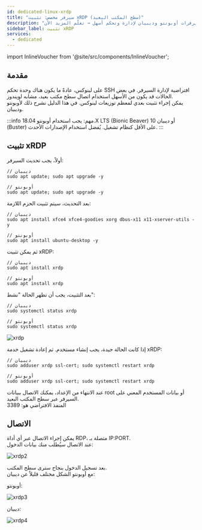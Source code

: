 ```yaml
---
id: dedicated-linux-xrdp
title: "سيرفر مخصص: تثبيت xRDP (سطح المكتب البعيد)"
description: "اكتشف كيفية إعداد الوصول إلى سطح المكتب البعيد على سيرفرات أوبونتو وديبيان لإدارة وتحكم أسهل → تعلّم المزيد الآن"
sidebar_label: تثبيت xRDP
services:
  - dedicated
---
```


import InlineVoucher from '@site/src/components/InlineVoucher';

## مقدمة

على لينوكس، عادةً ما يكون هناك وحدة تحكم SSH افتراضية لإدارة السيرفر. في بعض الحالات قد يكون من الأسهل استخدام اتصال سطح مكتب بعيد، مشابه لويندوز.  
يمكن إجراء تثبيت بعدي لمعظم توزيعات لينوكس. في هذا الدليل نشرح ذلك لأوبونتو وديبيان.

:::info
مهم: يجب استخدام أوبونتو 18.04.X LTS (Bionic Beaver) أو ديبيان 10 (Buster) على الأقل كنظام تشغيل. يُفضل استخدام الإصدارات الأحدث.
:::

<InlineVoucher />

## تثبيت xRDP

أولاً، يجب تحديث السيرفر: 
```
// ديبيان
sudo apt update; sudo apt upgrade -y

// أوبونتو
sudo apt update; sudo apt upgrade -y
```

بعد التحديث، سيتم تثبيت الحزم اللازمة: 
```
// ديبيان
sudo apt install xfce4 xfce4-goodies xorg dbus-x11 x11-xserver-utils -y

// أوبونتو
sudo apt install ubuntu-desktop -y
```

ثم يمكن تثبيت xRDP: 
```
// ديبيان
sudo apt install xrdp

// أوبونتو
sudo apt install xrdp
```

بعد التثبيت، يجب أن تظهر الحالة "نشط": 
```
// ديبيان
sudo systemctl status xrdp

// أوبونتو
sudo systemctl status xrdp
```
![xrdp](https://screensaver01.zap-hosting.com/index.php/s/wdKep3W6GHWekp3/preview)

إذا كانت الحالة جيدة، يجب إنشاء مستخدم. ثم إعادة تشغيل خدمة xRDP: 
```
// ديبيان
sudo adduser xrdp ssl-cert; sudo systemctl restart xrdp

// أوبونتو
sudo adduser xrdp ssl-cert; sudo systemctl restart xrdp
```

عند الانتهاء من الإعداد، يمكنك الاتصال ببيانات root أو بيانات المستخدم المعني على السيرفر عبر سطح المكتب البعيد.  
المنفذ الافتراضي هو: 3389

## الاتصال

يمكن إجراء الاتصال عبر أي أداة RDP، متصلة بـ IP:PORT.  
عند الاتصال سيُطلب منك بيانات الدخول: 

![xrdp2](https://screensaver01.zap-hosting.com/index.php/s/btRPMG73cT6ysyL/preview)

بعد تسجيل الدخول بنجاح سترى سطح المكتب.  
مع أوبونتو الشكل مختلف قليلاً عن ديبيان:

أوبونتو: 

![xrdp3](https://screensaver01.zap-hosting.com/index.php/s/Co6TgmH3yoad6HP/preview)

ديبيان: 

![xrdp4](https://screensaver01.zap-hosting.com/index.php/s/riHNCEEyKcoLHDy/preview)

<InlineVoucher />
